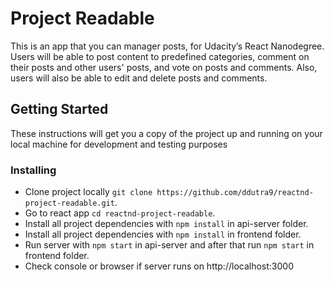 # Project Readable

This is an app that you can manager posts, for Udacity’s React Nanodegree. Users will be able to post content to predefined categories, comment on their posts and other users' posts, and vote on posts and comments. Also, users will also be able to edit and delete posts and comments.

## Getting Started

These instructions will get you a copy of the project up and running on your local machine for development and testing purposes

### Installing

* Clone project locally `git clone https://github.com/ddutra9/reactnd-project-readable.git`.
* Go to react app `cd reactnd-project-readable`.
* Install all project dependencies with `npm install` in api-server folder.
* Install all project dependencies with `npm install` in frontend folder.
* Run server with `npm start` in api-server and after that run  `npm start` in frontend folder.
* Check console or browser if server runs on http://localhost:3000
